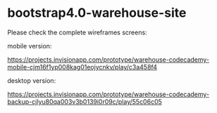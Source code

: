 # bootstrap4.0-warehouse-site

Please check the complete wireframes screens:

mobile version:

https://projects.invisionapp.com/prototype/warehouse-codecademy-mobile-cjm16f1yp008kag01eojycnkv/play/c3a458f4

desktop version:

https://projects.invisionapp.com/prototype/warehouse-codecademy-backup-cjlyu80qa003v3b0139i0r09c/play/55c06c05

